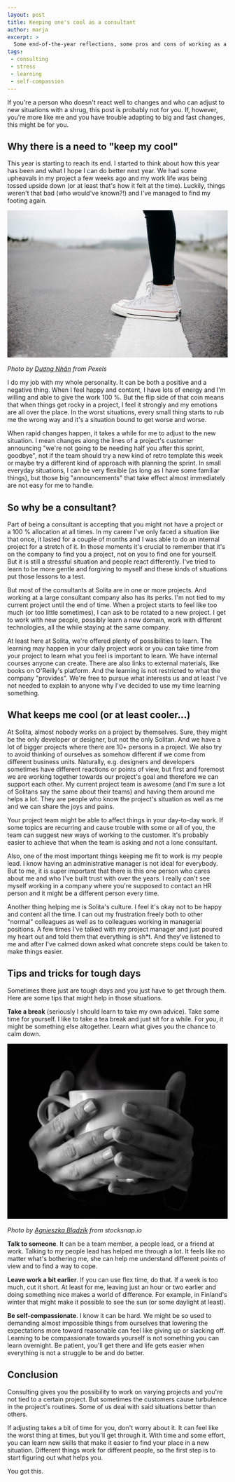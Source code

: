 ```yaml
---
layout: post
title: Keeping one's cool as a consultant
author: marja
excerpt: >
  Some end-of-the-year reflections, some pros and cons of working as a consultant, and practical advice for stressful situations.
tags:
 - consulting
 - stress
 - learning
 - self-compassion
---
```


If you're a person who doesn't react well to changes and who can adjust to new situations with a shrug, this post is probably not for you. If, however, you're more like me and you have trouble adapting to big and fast changes, this might be for you.

## Why there is a need to "keep my cool"

This year is starting to reach its end. I started to think about how this year has been and what I hope I can do better next year. We had some upheavals in my project a few weeks ago and my work life was being tossed upside down (or at least that's how it felt at the time). Luckily, things weren't that bad (who would've known?!) and I've managed to find my footing again.

![Standing on a line](/img/keeping-ones-cool-as-a-consultant/shoes.jpg)

*Photo by <a href="https://www.pexels.com/@d-ng-nhan-324384/" target="_blank">Dương Nhân</a> from Pexels*

I do my job with my whole personality. It can be both a positive and a negative thing. When I feel happy and content, I have lots of energy and I'm willing and able to give the work 100 %. But the flip side of that coin means that when things get rocky in a project, I feel it strongly and my emotions are all over the place. In the worst situations, every small thing starts to rub me the wrong way and it's a situation bound to get worse and worse.

When rapid changes happen, it takes a while for me to adjust to the new situation. I mean changes along the lines of a project's customer announcing "we're not going to be needing half you after this sprint, goodbye", not if the team should try a new kind of retro template this week or maybe try a different kind of approach with planning the sprint. In small everyday situations, I can be very flexible (as long as I have some familiar things), but those big "announcements" that take effect almost immediately are not easy for me to handle.

## So why be a consultant?

Part of being a consultant is accepting that you might not have a project or a 100 % allocation at all times. In my career I've only faced a situation like that once, it lasted for a couple of months and I was able to do an internal project for a stretch of it. In those moments it's crucial to remember that it's on the company to find you a project, not on you to find one for yourself. But it is still a stressful situation and people react differently. I've tried to learn to be more gentle and forgiving to myself and these kinds of situations put those lessons to a test. 

But most of the consultants at Solita are in one or more projects. And working at a large consultant company also has its perks. I'm not tied to my current project until the end of time. When a project starts to feel like too much (or too little sometimes), I can ask to be rotated to a new project. I get to work with new people, possibly learn a new domain, work with different technologies, all the while staying at the same company. 

At least here at Solita, we're offered plenty of possibilities to learn. The learning may happen in your daily project work or you can take time from your project to learn what you feel is important to learn. We have internal courses anyone can create. There are also links to external materials, like books on O'Reilly's platform. And the learning is not restricted to what the company "provides". We're free to pursue what interests us and at least I've not needed to explain to anyone why I've decided to use my time learning something.

## What keeps me cool (or at least cooler...)

At Solita, almost nobody works on a project by themselves. Sure, they might be the only developer or designer, but not the only Solitan. And we have a lot of bigger projects where there are 10+ persons in a project. We also try to avoid thinking of ourselves as somehow different if we come from different business units. Naturally, e.g. designers and developers sometimes have different reactions or points of view, but first and foremost we are working together towards our project's goal and therefore we can support each other. My current project team is awesome (and I'm sure a lot of Solitans say the same about their teams) and having them around me helps a lot. They are people who know the project's situation as well as me and we can share the joys and pains. 

Your project team might be able to affect things in your day-to-day work. If some topics are recurring and cause trouble with some or all of you, the team can suggest new ways of working to the customer. It's probably easier to achieve that when the team is asking and not a lone consultant. 

Also, one of the most important things keeping me fit to work is my people lead. I know having an administrative manager is not ideal for everybody. But to me, it is super important that there is this one person who cares about me and who I've built trust with over the years. I really can't see myself working in a company where you're supposed to contact an HR person and it might be a different person every time. 

Another thing helping me is Solita's culture. I feel it's okay not to be happy and content all the time. I can out my frustration freely both to other "normal" colleagues as well as to colleagues working in managerial positions. A few times I've talked with my project manager and just poured my heart out and told them that everything is sh*t. And they've listened to me and after I've calmed down asked what concrete steps could be taken to make things easier.

## Tips and tricks for tough days

Sometimes there just are tough days and you just have to get through them. Here are some tips that might help in those situations. 

**Take a break** (seriously I should learn to take my own advice). Take some time for yourself. I like to take a tea break and just sit for a while. For you, it might be something else altogether. Learn what gives you the chance to calm down.

![Tea](/img/keeping-ones-cool-as-a-consultant/tea.jpg)

*Photo by <a href="https://stocksnap.io/author/5048" target="_blank">Agnieszka Bladzik</a> from stocksnap.io*

**Talk to someone**. It can be a team member, a people lead, or a friend at work. Talking to my people lead has helped me through a lot. It feels like no matter what's bothering me, she can help me understand different points of view and to find a way to cope.

**Leave work a bit earlier**. If you can use flex time, do that. If a week is too much, cut it short. At least for me, leaving just an hour or two earlier and doing something nice makes a world of difference. For example, in Finland's winter that might make it possible to see the sun (or some daylight at least).

**Be self-compassionate**. I know it can be hard. We might be so used to demanding almost impossible things from ourselves that lowering the expectations more toward reasonable can feel like giving up or slacking off. Learning to be compassionate towards yourself is not something you can learn overnight. Be patient, you'll get there and life gets easier when everything is not a struggle to be and do better.

## Conclusion

Consulting gives you the possibility to work on varying projects and you're not tied to a certain project. But sometimes the customers cause turbulence in the project's routines. Some of us deal with said situations better than others. 

If adjusting takes a bit of time for you, don't worry about it. It can feel like the worst thing at times, but you'll get through it. With time and some effort, you can learn new skills that make it easier to find your place in a new situation. Different things work for different people, so the first step is to start figuring out what helps you.

You got this.

